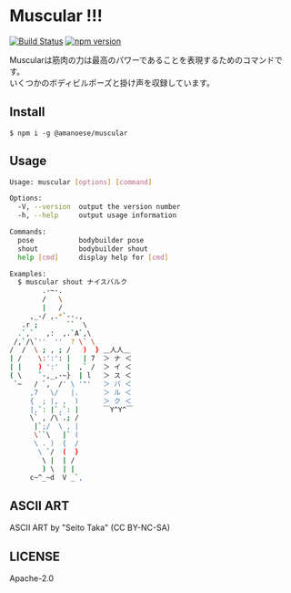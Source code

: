 # Muscular !!!

[![Build Status](https://travis-ci.org/amanoese/enigma.svg?branch=master)](https://travis-ci.org/amanoese/muscular)
[![npm version](http://img.shields.io/npm/v/@amanoese/muscular.svg)](https://npmjs.org/package/@amanoese/muscular)

Muscularは筋肉の力は最高のパワーであることを表現するためのコマンドです。  
いくつかのボディビルポーズと掛け声を収録しています。

## Install

```npm install
$ npm i -g @amanoese/muscular
```

## Usage

```bash
Usage: muscular [options] [command]

Options:
  -V, --version  output the version number
  -h, --help     output usage information

Commands:
  pose           bodybuilder pose
  shout          bodybuilder shout
  help [cmd]     display help for [cmd]

Examples:
  $ muscular shout ナイスバルク
        .-~-.          
        /   \          
        |   /          
     ,_-/ ,.*`--.,     
   .r ;       ``  \    
  .`,`   ,:  ,.`A`,\   
 /,`/\`''  ''  ? \` \  
/  /  \ ; , ; /   )  } ＿人人＿
| /    \:':': |   | 7  ＞ ナ ＜
| |    ) ':'  |  ,` /  ＞ イ ＜
( \    `-,_,-~}  | l   ＞ ス ＜
 `~   / `,  /' \ '"'   ＞ バ ＜
     ,7   \/   |.      ＞ ル ＜
     {  ; |, ,  )      ＞ ク ＜
     |,`: |`,`: |      ￣Y^Y^￣
     \` , /\`.; /      
      |`;/  \ , |      
      \``\   |` (      
      \ . )  {  /      
       \ `/  (  }      
        \ |  | /       
        ) \  | |       
     c~^_~d  V _`,     
```

## ASCII ART
ASCII ART by "Seito Taka" (CC BY-NC-SA)

## LICENSE
Apache-2.0
